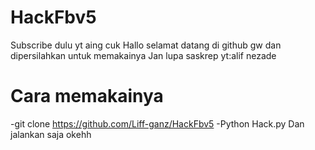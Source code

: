 # HackFbv5
Subscribe dulu yt aing cuk
Hallo selamat datang di github gw dan dipersilahkan untuk memakainya
Jan lupa saskrep yt:alif nezade
# Cara memakainya
-git clone https://github.com/Liff-ganz/HackFbv5
-Python Hack.py
Dan jalankan saja okehh
